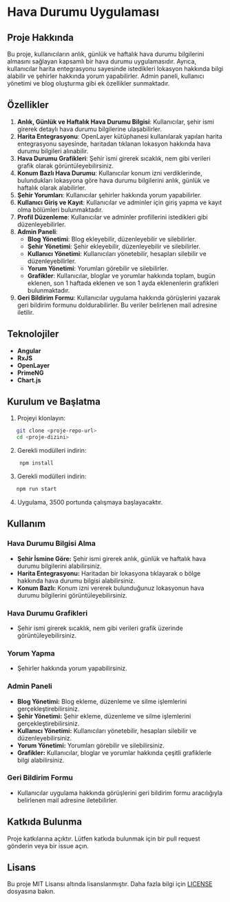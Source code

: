 # Hava Durumu Uygulaması

## Proje Hakkında

Bu proje, kullanıcıların anlık, günlük ve haftalık hava durumu bilgilerini almasını sağlayan kapsamlı bir hava durumu uygulamasıdır. Ayrıca, kullanıcılar harita entegrasyonu sayesinde istedikleri lokasyon hakkında bilgi alabilir ve şehirler hakkında yorum yapabilirler. Admin paneli, kullanıcı yönetimi ve blog oluşturma gibi ek özellikler sunmaktadır.

## Özellikler

1. **Anlık, Günlük ve Haftalık Hava Durumu Bilgisi**: Kullanıcılar, şehir ismi girerek detaylı hava durumu bilgilerine ulaşabilirler.
2. **Harita Entegrasyonu**: OpenLayer kütüphanesi kullanılarak yapılan harita entegrasyonu sayesinde, haritadan tıklanan lokasyon hakkında hava durumu bilgileri alınabilir.
3. **Hava Durumu Grafikleri**: Şehir ismi girerek sıcaklık, nem gibi verileri grafik olarak görüntüleyebilirsiniz.
4. **Konum Bazlı Hava Durumu**: Kullanıcılar konum izni verdiklerinde, bulundukları lokasyona göre hava durumu bilgilerini anlık, günlük ve haftalık olarak alabilirler.
5. **Şehir Yorumları**: Kullanıcılar şehirler hakkında yorum yapabilirler.
6. **Kullanıcı Giriş ve Kayıt**: Kullanıcılar ve adminler için giriş yapma ve kayıt olma bölümleri bulunmaktadır.
7. **Profil Düzenleme**: Kullanıcılar ve adminler profillerini istedikleri gibi düzenleyebilirler.
8. **Admin Paneli**:
   - **Blog Yönetimi**: Blog ekleyebilir, düzenleyebilir ve silebilirler.
   - **Şehir Yönetimi**: Şehir ekleyebilir, düzenleyebilir ve silebilirler.
   - **Kullanıcı Yönetimi**: Kullanıcıları yönetebilir, hesapları silebilir ve düzenleyebilirler.
   - **Yorum Yönetimi**: Yorumları görebilir ve silebilirler.
   - **Grafikler**: Kullanıcılar, bloglar ve yorumlar hakkında toplam, bugün eklenen, son 1 haftada eklenen ve son 1 ayda eklenenlerin grafikleri bulunmaktadır.
9. **Geri Bildirim Formu**: Kullanıcılar uygulama hakkında görüşlerini yazarak geri bildirim formunu doldurabilirler. Bu veriler belirlenen mail adresine iletilir.

## Teknolojiler

- **Angular**
- **RxJS**
- **OpenLayer**
- **PrimeNG**
- **Chart.js**

## Kurulum ve Başlatma

1. Projeyi klonlayın:

```sh
   git clone <proje-repo-url>
   cd <proje-dizini>
```

2. Gerekli modülleri indirin:

```sh
    npm install
```

3. Gerekli modülleri indirin:

```sh
   npm run start
```

4. Uygulama, 3500 portunda çalışmaya başlayacaktır.

## Kullanım

### Hava Durumu Bilgisi Alma

- **Şehir İsmine Göre:** Şehir ismi girerek anlık, günlük ve haftalık hava durumu bilgilerini alabilirsiniz.
- **Harita Entegrasyonu:** Haritadan bir lokasyona tıklayarak o bölge hakkında hava durumu bilgisi alabilirsiniz.
- **Konum Bazlı:** Konum izni vererek bulunduğunuz lokasyonun hava durumu bilgilerini görüntüleyebilirsiniz.

### Hava Durumu Grafikleri

- Şehir ismi girerek sıcaklık, nem gibi verileri grafik üzerinde görüntüleyebilirsiniz.

### Yorum Yapma

- Şehirler hakkında yorum yapabilirsiniz.

### Admin Paneli

- **Blog Yönetimi:** Blog ekleme, düzenleme ve silme işlemlerini gerçekleştirebilirsiniz.
- **Şehir Yönetimi:** Şehir ekleme, düzenleme ve silme işlemlerini gerçekleştirebilirsiniz.
- **Kullanıcı Yönetimi:** Kullanıcıları yönetebilir, hesapları silebilir ve düzenleyebilirsiniz.
- **Yorum Yönetimi:** Yorumları görebilir ve silebilirsiniz.
- **Grafikler:** Kullanıcılar, bloglar ve yorumlar hakkında çeşitli grafiklerle bilgi alabilirsiniz.

### Geri Bildirim Formu

- Kullanıcılar uygulama hakkında görüşlerini geri bildirim formu aracılığıyla belirlenen mail adresine iletebilirler.

## Katkıda Bulunma

Proje katkılarına açıktır. Lütfen katkıda bulunmak için bir pull request gönderin veya bir issue açın.

## Lisans

Bu proje MIT Lisansı altında lisanslanmıştır. Daha fazla bilgi için [LICENSE](./LICENSE) dosyasına bakın.

